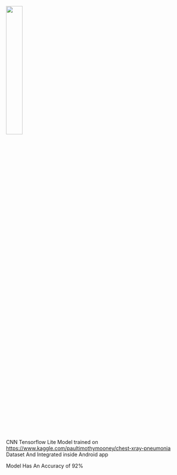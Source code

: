 <img src="https://user-images.githubusercontent.com/77577353/185475647-d14bd5fe-3458-4066-a244-1e57cfcbbd50.gif" width="30%" height="30%"/>

CNN Tensorflow Lite Model trained on https://www.kaggle.com/paultimothymooney/chest-xray-pneumonia Dataset And Integrated inside Android app

Model Has An Accuracy of 92%
